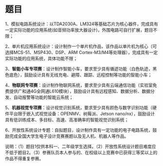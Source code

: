 # 题目

1、模拟电路系统设计：以TDA2030A、LM324等基础芯片为核心器件，完成具有一定实际功能的应用系统(如音频功率放大器设计)，外围电路可自行扩展，题目不限；



2、单片机应用系统设计：设计制作一个单片机作品，该作品以单片机为核心（可选择MCS-51、MSP430、DSP、ARM Cortex-M3/M4等处理器），完成具有一定实际功能的应用系统，具体功能不限；



3、**智能小车专项赛**：设计制作智能小车，要求至少具有循迹功能（白色轨迹，黑色底色），鼓励设计具有无线充电、避障、跟踪、远程控制等功能的智能小车；



4、**物联网专项赛**：设计制作物联网系统，要求至少具有云端通信功能（实验室免费提供广和通4G全网通L610模块），鼓励设计具有远程感知、数据分析、数据分发、自动报警等功能的智能云系统；



5、**机器视觉专项赛**：设计视觉识别系统，要求至少具有颜色与数字识别功能（硬件平台限于嵌入式视觉设备：OPENMV、树莓派、Jetson nano/nx），鼓励设计具有低训练成本、多目标、高速、高准确率的智能视觉识别系统；



6、开放性系统设计专题：自拟题目，设计制作具有一定功能的电子电路系统，鼓励完成全国大学生电子设计竞赛赛题以及无人机、机器人等作品。



说明：（1）题目1仅供本科一、二年级学生选择。（2）开放性系统设计题目难度应不低于题目2。（3）参赛队员本人参与的、在校级以上竞赛中已获得三等奖以上的作品不得重复参赛。